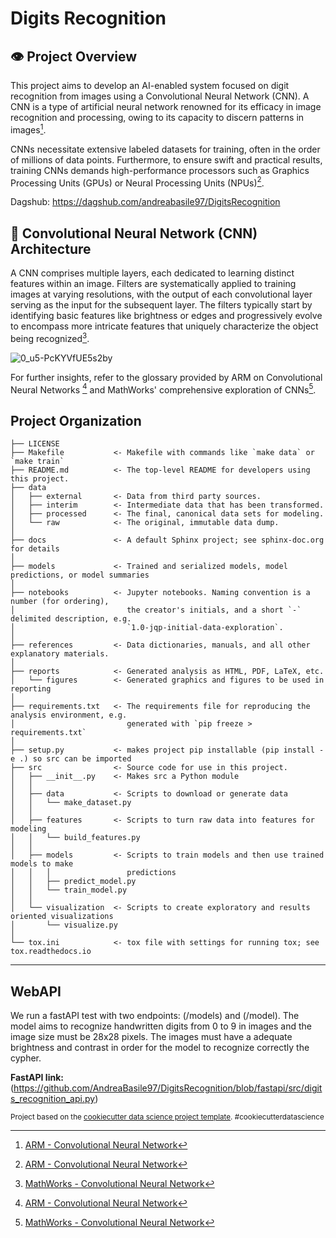 Digits Recognition 
==============================

## 👁️ Project Overview

This project aims to develop an AI-enabled system focused on digit recognition from images using a Convolutional Neural Network (CNN). A CNN is a type of artificial neural network renowned for its efficacy in image recognition and processing, owing to its capacity to discern patterns in images[^1^].

CNNs necessitate extensive labeled datasets for training, often in the order of millions of data points. Furthermore, to ensure swift and practical results, training CNNs demands high-performance processors such as Graphics Processing Units (GPUs) or Neural Processing Units (NPUs)[^1^].

Dagshub: https://dagshub.com/andreabasile97/DigitsRecognition

## 🧠 Convolutional Neural Network (CNN) Architecture

A CNN comprises multiple layers, each dedicated to learning distinct features within an image. Filters are systematically applied to training images at varying resolutions, with the output of each convolutional layer serving as the input for the subsequent layer. The filters typically start by identifying basic features like brightness or edges and progressively evolve to encompass more intricate features that uniquely characterize the object being recognized[^2^].

![0_u5-PcKYVfUE5s2by](https://github.com/AndreaBasile97/DigitsRecognition/assets/49328694/fc58d4d4-aa9b-46db-a9a6-860264fed71d)


For further insights, refer to the glossary provided by ARM on Convolutional Neural Networks [^1^] and MathWorks' comprehensive exploration of CNNs[^2^].

[^1^]: [ARM - Convolutional Neural Network](https://www.arm.com/glossary/convolutional-neural-network#:~:text=A%20convolutional%20neural%20network%20(CNN)%20is%20a%20type%20of%20artificial,to%20recognize%20patterns%20in%20images)

[^2^]: [MathWorks - Convolutional Neural Network](https://it.mathworks.com/discovery/convolutional-neural-network.html)


Project Organization
------------



    ├── LICENSE
    ├── Makefile           <- Makefile with commands like `make data` or `make train`
    ├── README.md          <- The top-level README for developers using this project.
    ├── data
    │   ├── external       <- Data from third party sources.
    │   ├── interim        <- Intermediate data that has been transformed.
    │   ├── processed      <- The final, canonical data sets for modeling.
    │   └── raw            <- The original, immutable data dump.
    │
    ├── docs               <- A default Sphinx project; see sphinx-doc.org for details
    │
    ├── models             <- Trained and serialized models, model predictions, or model summaries
    │
    ├── notebooks          <- Jupyter notebooks. Naming convention is a number (for ordering),
    │                         the creator's initials, and a short `-` delimited description, e.g.
    │                         `1.0-jqp-initial-data-exploration`.
    │
    ├── references         <- Data dictionaries, manuals, and all other explanatory materials.
    │
    ├── reports            <- Generated analysis as HTML, PDF, LaTeX, etc.
    │   └── figures        <- Generated graphics and figures to be used in reporting
    │
    ├── requirements.txt   <- The requirements file for reproducing the analysis environment, e.g.
    │                         generated with `pip freeze > requirements.txt`
    │
    ├── setup.py           <- makes project pip installable (pip install -e .) so src can be imported
    ├── src                <- Source code for use in this project.
    │   ├── __init__.py    <- Makes src a Python module
    │   │
    │   ├── data           <- Scripts to download or generate data
    │   │   └── make_dataset.py
    │   │
    │   ├── features       <- Scripts to turn raw data into features for modeling
    │   │   └── build_features.py
    │   │
    │   ├── models         <- Scripts to train models and then use trained models to make
    │   │   │                 predictions
    │   │   ├── predict_model.py
    │   │   └── train_model.py
    │   │
    │   └── visualization  <- Scripts to create exploratory and results oriented visualizations
    │       └── visualize.py
    │
    └── tox.ini            <- tox file with settings for running tox; see tox.readthedocs.io


--------

## WebAPI

We run a fastAPI test with two endpoints: (/models) and (/model). 
The model aims to recognize handwritten digits from 0 to 9 in images and the image size must be 28x28 pixels. The images must have a adequate brightness and contrast in order for the model to recognize correctly the cypher. 

**FastAPI link:** (https://github.com/AndreaBasile97/DigitsRecognition/blob/fastapi/src/digits_recognition_api.py)




<p><small>Project based on the <a target="_blank" href="https://drivendata.github.io/cookiecutter-data-science/">cookiecutter data science project template</a>. #cookiecutterdatascience</small></p>
